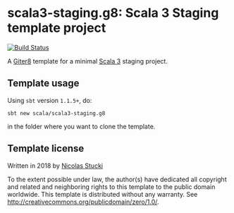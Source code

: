 scala3-staging.g8: Scala 3 Staging template project
=================
[![Build Status](https://travis-ci.com/scala/scala3-staging.g8.svg?branch=master)](https://travis-ci.com/scala/scala3-staging.g8)

A [Giter8][g8] template for a minimal [Scala 3] staging project.

Template usage
--------------
Using `sbt` version `1.1.5+`, do:
```
sbt new scala/scala3-staging.g8
```
in the folder where you want to clone the template.

Template license
----------------
Written in 2018 by [Nicolas Stucki]

To the extent possible under law, the author(s) have dedicated all copyright and related
and neighboring rights to this template to the public domain worldwide.
This template is distributed without any warranty. See <http://creativecommons.org/publicdomain/zero/1.0/>.

[g8]: http://www.foundweekends.org/giter8/
[Scala 3]: http://dotty.epfl.ch/
[Nicolas Stucki]: https://github.com/nicolasstucki
